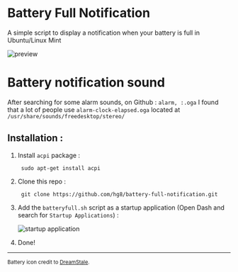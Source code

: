 # Battery Full Notification
A simple script to display a notification when your battery is full in Ubuntu/Linux Mint

![preview](http://i.imgur.com/rVGMBK8.png)
# Battery notification sound 
After searching for some alarm sounds, on Github : ```alarm, :.oga``` I found that a lot of people use
`alarm-clock-elapsed.oga` located at `/usr/share/sounds/freedesktop/stereo/`

## Installation :

1. Install `acpi` package :

        sudo apt-get install acpi

2. Clone this repo :
        
        git clone https://github.com/hg8/battery-full-notification.git
        
3. Add the `batteryfull.sh` script as a startup application (Open Dash and search for `Startup Applications`) :

    ![startup application](http://i.imgur.com/pWcq9TW.png)

4. Done!


----

<sup>Battery icon credit to [DreamStale](http://www.dreamstale.com/free-download-40-battery-vector-icons/).</sup>


    
